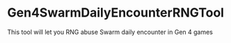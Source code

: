 # Gen4SwarmDailyEncounterRNGTool
This tool will let you RNG abuse Swarm daily encounter in Gen 4 games
